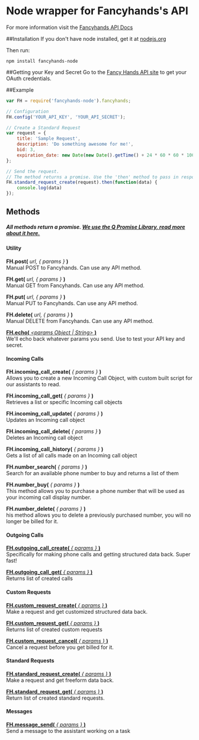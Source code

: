 Node wrapper for Fancyhands's API
=====================

For more information visit the [Fancyhands API Docs](https://github.com/fancyhands/api)


##Installation
If you don't have node installed, get it at [nodejs.org](http://nodejs.org/download/) 

Then run:
```
npm install fancyhands-node
```

##Getting your Key and Secret
Go to the [Fancy Hands API site](www.fancyhands.com/api) to get your OAuth credentials.

##Example
```javascript
var FH = require('fancyhands-node').fancyhands;

// Configuration
FH.config('YOUR_API_KEY', 'YOUR_API_SECRET');

// Create a Standard Request
var request = {
    title: 'Sample Request',
    description: 'Do something awesome for me!',
    bid: 3,
    expiration_date: new Date(new Date().getTime() + 24 * 60 * 60 * 1000).toISOString(); // tomorrow
};

// Send the request. 
// The method returns a promise. Use the 'then' method to pass in response and error handlers.
FH.standard_request_create(request).then(function(data) {
    console.log(data)
});

```

## Methods

##### All methods return a promise. [We use the Q Promise Library, read more about it here.](https://github.com/kriskowal/q/wiki/API-Reference) 

#### Utility

**FH.post(** *url, { params }* **)**  
Manual POST to Fancyhands. Can use any API method.

**FH.get(** *url, { params }* **)**  
Manual GET from Fancyhands. Can use any API method.

**FH.put(** *url, { params }* **)**  
Manual PUT to Fancyhands. Can use any API method.

**FH.delete(** *url, { params }* **)**  
Manual DELETE from Fancyhands. Can use any API method.

[**FH.echo(** *\<params Object | String\>* **)**](https://github.com/fancyhands/api/wiki/fancyhands.echo.Echo)  
We'll echo back whatever params you send. Use to test your API key and secret.


#### Incoming Calls
**FH.incoming_call_create(** *{ params }* **)**  
Allows you to create a new Incoming Call Object, with custom built script for our assistants to read.

**FH.incoming_call_get(** *{ params }* **)**  
Retrieves a list or specific Incoming call objects

**FH.incoming_call_update(** *{ params }* **)**  
Updates an Incoming call object

**FH.incoming_call_delete(** *{ params }* **)**  
Deletes an Incoming call object

**FH.incoming_call_history(** *{ params }* **)**  
Gets a list of all calls made on an Incoming call object

**FH.number_search(** *{ params }* **)**  
Search for an available phone number to buy and returns a list of them

**FH.number_buy(** *{ params }* **)**  
This method allows you to purchase a phone number that will be used as your incoming call display number.

**FH.number_delete(** *{ params }* **)**  
his method allows you to delete a previously purchased number, you will no longer be billed for it.


#### Outgoing Calls
[**FH.outgoing_call_create(** *{ params }* **)**](https://github.com/fancyhands/api/wiki/fancyhands.call.Outgoing)  
Specifically for making phone calls and getting structured data back. Super fast!

[**FH.outgoing_call_get(** *{ params }* **)**](https://github.com/fancyhands/api/wiki/fancyhands.call.Outgoing)  
Returns list of created calls


#### Custom Requests
[**FH.custom_request_create(** *{ params }* **)**](https://github.com/fancyhands/api/wiki/fancyhands.request.Custom)  
Make a request and get customized structured data back.

[**FH.custom_request_get(** *{ params }* **)**](https://github.com/fancyhands/api/wiki/fancyhands.request.Custom)  
Returns list of created custom requests

[**FH.custom_request_cancel(** *{ params }* **)**](https://github.com/fancyhands/api/wiki/fancyhands.request.Cancel)  
Cancel a request before you get billed for it.

#### Standard Requests
[**FH.standard_request_create(** *{ params }* **)**](https://github.com/fancyhands/api/wiki/fancyhands.request.Standard)  
Make a request and get freeform data back.

[**FH.standard_request_get(** *{ params }* **)**](https://github.com/fancyhands/api/wiki/fancyhands.request.Standard)  
Return list of created standard requests.

#### Messages
[**FH.message_send(** *{ params }* **)**](https://github.com/fancyhands/api/wiki/fancyhands.request.Messages)  
Send a message to the assistant working on a task



 
